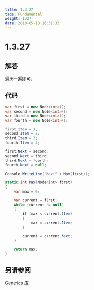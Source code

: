 ```yaml
---
title: 1.3.27
tags: Fundamental
weight: 1327
date: 2018-05-18 16:31:33
---
```


# 1.3.27


## 解答

遍历一遍即可。

## 代码

```csharp
var first = new Node<int>();
var second = new Node<int>();
var third = new Node<int>();
var fourth = new Node<int>();

first.Item = 1;
second.Item = 2;
third.Item = 3;
fourth.Item = 4;

first.Next = second;
second.Next = third;
third.Next = fourth;
fourth.Next = null;

Console.WriteLine("Max:" + Max(first));

static int Max(Node<int> first)
{
    var max = 0;

    var current = first;
    while (current != null)
    {
        if (max < current.Item)
        {
            max = current.Item;
        }

        current = current.Next;
    }

    return max;
}
```

## 另请参阅

[Generics 库](https://github.com/ikesnowy/Algorithms-4th-Edition-in-Csharp/tree/master/1%20Fundamental/1.3/Generics)
